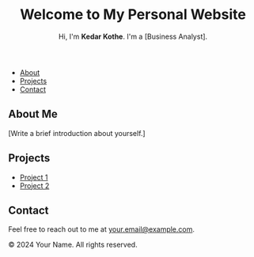 <!DOCTYPE html>
<html lang="en">
<head>
  <meta charset="UTF-8">
  <meta name="viewport" content="width=device-width, initial-scale=1.0">
  <title>Your Name - Portfolio</title>
  <link rel="stylesheet" href="style.css">
</head>
<body>
  <header>
    <h1>Welcome to My Personal Website</h1>
    <p>Hi, I'm <strong>Kedar Kothe</strong>. I'm a [Business Analyst].</p>
  </header>

  <nav>
    <ul>
      <li><a href="#about">About</a></li>
      <li><a href="#projects">Projects</a></li>
      <li><a href="#contact">Contact</a></li>
    </ul>
  </nav>

  <section id="about">
    <h2>About Me</h2>
    <p>[Write a brief introduction about yourself.]</p>
  </section>

  <section id="projects">
    <h2>Projects</h2>
    <ul>
      <li><a href="https://github.com/yourusername/project1">Project 1</a></li>
      <li><a href="https://github.com/yourusername/project2">Project 2</a></li>
    </ul>
  </section>

  <section id="contact">
    <h2>Contact</h2>
    <p>Feel free to reach out to me at <a href="mailto:your.email@example.com">your.email@example.com</a>.</p>
  </section>

  <footer>
    <p>&copy; 2024 Your Name. All rights reserved.</p>
  </footer>
</body>
</html>
